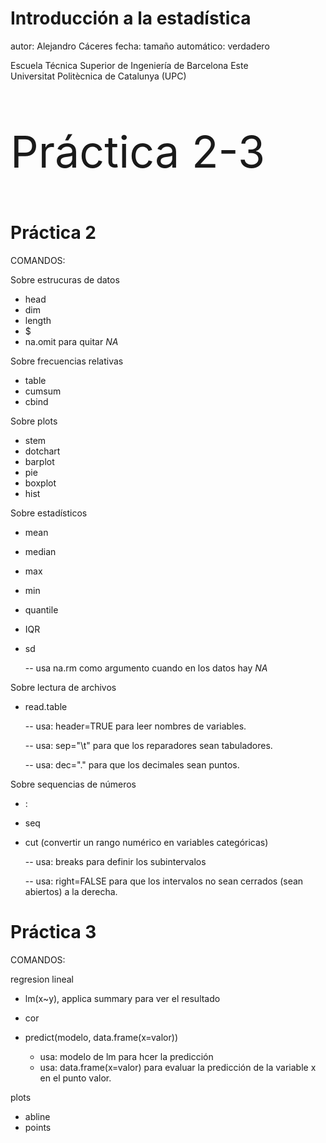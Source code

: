 Introducción a la estadística
======================================================
autor: Alejandro Cáceres
fecha:
tamaño automático: verdadero

Escuela Técnica Superior de Ingeniería de Barcelona Este <br>
Universitat Politècnica de Catalunya (UPC)
 

<p style = "font-size: 70px"> Práctica 2-3 </p>

Práctica 2
======================================================

COMANDOS:

Sobre estrucuras de datos

- head
- dim
- length
- $\$$
- na.omit para quitar *NA*

Sobre frecuencias relativas

- table
- cumsum
- cbind

Sobre plots

- stem
- dotchart
- barplot
- pie
- boxplot
- hist 

Sobre estadísticos

- mean
- median
- max
- min
- quantile
- IQR
- sd

    -- usa na.rm como argumento cuando en los datos hay *NA*
 
Sobre lectura de archivos

- read.table

    -- usa: header=TRUE para leer nombres de variables.
    
    -- usa: sep="\t" para que los reparadores sean tabuladores.
    
    -- usa: dec="." para que los decimales sean puntos. 
  
Sobre sequencias de números

- $:$
- seq
- cut (convertir un rango numérico en variables categóricas)

    -- usa: breaks para definir los subintervalos
    
    -- usa: right=FALSE para que los intervalos no sean cerrados (sean abiertos) a la derecha.
  
  

Práctica 3
======================================================

COMANDOS:

regresion lineal

- lm(x~y), applica summary para ver el resultado
- cor
- predict(modelo, data.frame(x=valor))

  - usa: modelo de lm para hcer la predicción 
  - usa: data.frame(x=valor) para evaluar la predicción de la variable x en el punto valor.
  
plots

- abline
- points
  
